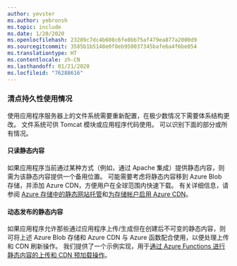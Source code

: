 ```yaml
---
author: yevster
ms.author: yebronsh
ms.topic: include
ms.date: 1/20/2020
ms.openlocfilehash: 23289c7dc4b608c6fe8bb75af479ea877a2000d9
ms.sourcegitcommit: 3585b1b5148e0f8eb950037345bafe6a4f6be854
ms.translationtype: HT
ms.contentlocale: zh-CN
ms.lasthandoff: 01/21/2020
ms.locfileid: "76288616"
---
```

### <a name="inventory-persistence-usage"></a>清点持久性使用情况

使用应用程序服务器上的文件系统需要重新配置，在极少数情况下需要体系结构更改。 文件系统可供 Tomcat 模块或应用程序代码使用。 可以识别下面的部分或所有情况。

#### <a name="read-only-static-content"></a>只读静态内容

如果应用程序当前通过某种方式（例如，通过 Apache 集成）提供静态内容，则需为该静态内容提供一个备用位置。 可能需要考虑将静态内容移到 Azure Blob 存储，并添加 Azure CDN，方便用户在全球范围内快速下载。 有关详细信息，请参阅 [Azure 存储中的静态网站托管](/azure/storage/blobs/storage-blob-static-website)和[为存储帐户启用 Azure CDN](/azure/cdn/cdn-create-a-storage-account-with-cdn#enable-azure-cdn-for-the-storage-account)。

#### <a name="dynamically-published-static-content"></a>动态发布的静态内容

如果应用程序允许那些通过应用程序上传/生成但在创建后不可变的静态内容，则可将上述 Azure Blob 存储和 Azure CDN 与 Azure 函数配合使用，以便处理上传和 CDN 刷新操作。 我们提供了一个示例实现，用于[通过 Azure Functions 进行静态内容的上传和 CDN 预加载操作](https://github.com/Azure-Samples/functions-java-push-static-contents-to-cdn)。
